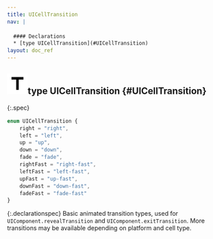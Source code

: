 ```yaml
---
title: UICellTransition
nav: |

  #### Declarations
  * [type UICellTransition](#UICellTransition)
layout: doc_ref
---
```


## ![](/assets/icons/spec-type.svg)type UICellTransition {#UICellTransition}
{:.spec}

```typescript
enum UICellTransition {
    right = "right",
    left = "left",
    up = "up",
    down = "down",
    fade = "fade",
    rightFast = "right-fast",
    leftFast = "left-fast",
    upFast = "up-fast",
    downFast = "down-fast",
    fadeFast = "fade-fast"
}
```
{:.declarationspec}
Basic animated transition types, used for `UIComponent.revealTransition` and `UIComponent.exitTransition`. More transitions may be available depending on platform and cell type.

